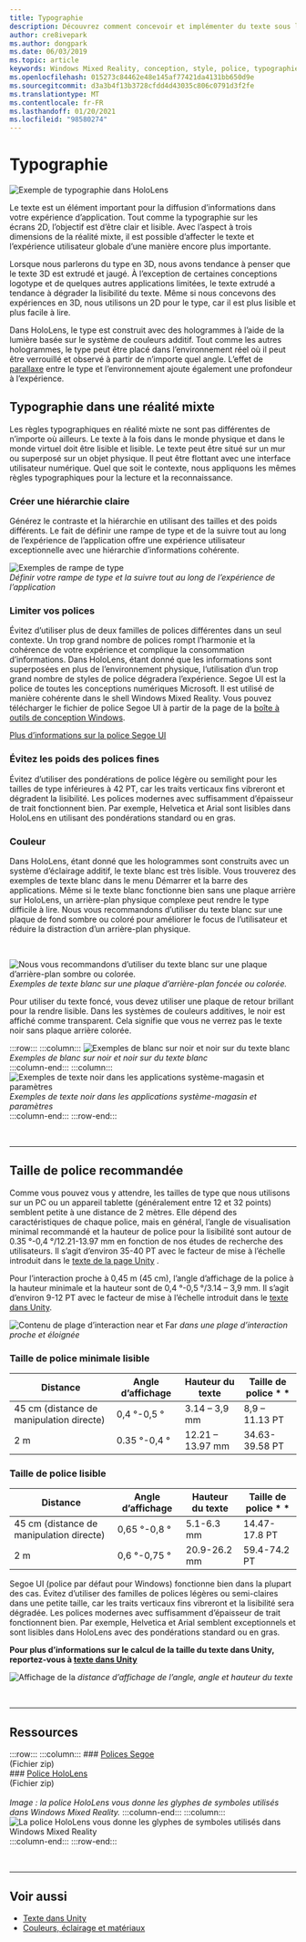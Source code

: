 ```yaml
---
title: Typographie
description: Découvrez comment concevoir et implémenter du texte sous la forme d’un élément important pour la diffusion d’informations dans votre expérience d’application de réalité mixte.
author: cre8ivepark
ms.author: dongpark
ms.date: 06/03/2019
ms.topic: article
keywords: Windows Mixed Reality, conception, style, police, typographie, UI, UX, texte, casque de réalité mixte, casque Windows Mixed realisation, casque de réalité virtuelle, HoloLens
ms.openlocfilehash: 015273c84462e48e145af77421da4131bb650d9e
ms.sourcegitcommit: d3a3b4f13b3728cfdd4d43035c806c0791d3f2fe
ms.translationtype: MT
ms.contentlocale: fr-FR
ms.lasthandoff: 01/20/2021
ms.locfileid: "98580274"
---
```

# <a name="typography"></a>Typographie

![Exemple de typographie dans HoloLens](images/typography-cover.png)<br>


Le texte est un élément important pour la diffusion d’informations dans votre expérience d’application. Tout comme la typographie sur les écrans 2D, l’objectif est d’être clair et lisible. Avec l’aspect à trois dimensions de la réalité mixte, il est possible d’affecter le texte et l’expérience utilisateur globale d’une manière encore plus importante.

Lorsque nous parlerons du type en 3D, nous avons tendance à penser que le texte 3D est extrudé et jaugé. À l’exception de certaines conceptions logotype et de quelques autres applications limitées, le texte extrudé a tendance à dégrader la lisibilité du texte. Même si nous concevons des expériences en 3D, nous utilisons un 2D pour le type, car il est plus lisible et plus facile à lire.

Dans HoloLens, le type est construit avec des hologrammes à l’aide de la lumière basée sur le système de couleurs additif. Tout comme les autres hologrammes, le type peut être placé dans l’environnement réel où il peut être verrouillé et observé à partir de n’importe quel angle. L’effet de [parallaxe](https://en.wikipedia.org/wiki/Parallax) entre le type et l’environnement ajoute également une profondeur à l’expérience.

## <a name="typography-in-mixed-reality"></a>Typographie dans une réalité mixte

Les règles typographiques en réalité mixte ne sont pas différentes de n’importe où ailleurs. Le texte à la fois dans le monde physique et dans le monde virtuel doit être lisible et lisible. Le texte peut être situé sur un mur ou superposé sur un objet physique. Il peut être flottant avec une interface utilisateur numérique. Quel que soit le contexte, nous appliquons les mêmes règles typographiques pour la lecture et la reconnaissance.

### <a name="create-clear-hierarchy"></a>Créer une hiérarchie claire

Générez le contraste et la hiérarchie en utilisant des tailles et des poids différents. Le fait de définir une rampe de type et de la suivre tout au long de l’expérience de l’application offre une expérience utilisateur exceptionnelle avec une hiérarchie d’informations cohérente.

![Exemples de rampe de type](images/typography-ramp-1000px.jpg)<br>
*Définir votre rampe de type et la suivre tout au long de l’expérience de l’application*

### <a name="limit-your-fonts"></a>Limiter vos polices

Évitez d’utiliser plus de deux familles de polices différentes dans un seul contexte. Un trop grand nombre de polices rompt l’harmonie et la cohérence de votre expérience et complique la consommation d’informations. Dans HoloLens, étant donné que les informations sont superposées en plus de l’environnement physique, l’utilisation d’un trop grand nombre de styles de police dégradera l’expérience. Segoe UI est la police de toutes les conceptions numériques Microsoft. Il est utilisé de manière cohérente dans le shell Windows Mixed Reality. Vous pouvez télécharger le fichier de police Segoe UI à partir de la page de la [boîte à outils de conception Windows](/windows/uwp/design-downloads/).

[Plus d’informations sur la police Segoe UI](/windows/uwp/design/style/typography)

### <a name="avoid-thin-font-weights"></a>Évitez les poids des polices fines

Évitez d’utiliser des pondérations de police légère ou semilight pour les tailles de type inférieures à 42 PT, car les traits verticaux fins vibreront et dégradent la lisibilité. Les polices modernes avec suffisamment d’épaisseur de trait fonctionnent bien. Par exemple, Helvetica et Arial sont lisibles dans HoloLens en utilisant des pondérations standard ou en gras.

### <a name="color"></a>Couleur

Dans HoloLens, étant donné que les hologrammes sont construits avec un système d’éclairage additif, le texte blanc est très lisible. Vous trouverez des exemples de texte blanc dans le menu Démarrer et la barre des applications. Même si le texte blanc fonctionne bien sans une plaque arrière sur HoloLens, un arrière-plan physique complexe peut rendre le type difficile à lire. Nous vous recommandons d’utiliser du texte blanc sur une plaque de fond sombre ou coloré pour améliorer le focus de l’utilisateur et réduire la distraction d’un arrière-plan physique.

<br>


![Nous vous recommandons d’utiliser du texte blanc sur une plaque d’arrière-plan sombre ou colorée. ](images/typography-whiteonblack2-1000px.jpg)
 *Exemples de texte blanc sur une plaque d’arrière-plan foncée ou colorée.*
<br>

Pour utiliser du texte foncé, vous devez utiliser une plaque de retour brillant pour la rendre lisible. Dans les systèmes de couleurs additives, le noir est affiché comme transparent. Cela signifie que vous ne verrez pas le texte noir sans plaque arrière colorée.

:::row:::
    :::column:::
        ![Exemples de blanc sur noir et noir sur du texte blanc](images/typography-whiteonblack.png)<br>
        *Exemples de blanc sur noir et noir sur du texte blanc*<br>
    :::column-end:::
    :::column:::
        ![Exemples de texte noir dans les applications système-magasin et paramètres](images/640px-typography-blackonwhite.jpg)<br>
        *Exemples de texte noir dans les applications système-magasin et paramètres*<br>
    :::column-end:::
:::row-end:::

<br>

---

## <a name="recommended-font-size"></a>Taille de police recommandée

Comme vous pouvez vous y attendre, les tailles de type que nous utilisons sur un PC ou un appareil tablette (généralement entre 12 et 32 points) semblent petite à une distance de 2 mètres. Elle dépend des caractéristiques de chaque police, mais en général, l’angle de visualisation minimal recommandé et la hauteur de police pour la lisibilité sont autour de 0.35 °-0,4 °/12.21-13.97 mm en fonction de nos études de recherche des utilisateurs. Il s’agit d’environ 35-40 PT avec le facteur de mise à l’échelle introduit dans le [texte de la page Unity](../develop/unity/text-in-unity.md) . 

Pour l’interaction proche à 0,45 m (45 cm), l’angle d’affichage de la police à la hauteur minimale et la hauteur sont de 0,4 °-0,5 °/3.14 – 3,9 mm. Il s’agit d’environ 9-12 PT avec le facteur de mise à l’échelle introduit dans le [texte dans Unity](../develop/unity/text-in-unity.md).

![Contenu de plage d’interaction near et Far ](images/typography-distance-1000px.jpg)
 *dans une plage d’interaction proche et éloignée*

### <a name="the-minimum-legible-font-size"></a>Taille de police minimale lisible

| Distance | Angle d’affichage | Hauteur du texte | Taille de police * * |
|---------|---------|---------|---------|
| 45 cm (distance de manipulation directe) | 0,4 °-0,5 ° | 3.14 – 3,9 mm | 8,9 – 11.13 PT |
| 2 m | 0.35 °-0,4 ° | 12.21 – 13.97 mm | 34.63-39.58 PT |

### <a name="the-comfortably-legible-font-size"></a>Taille de police lisible

| Distance | Angle d’affichage | Hauteur du texte | Taille de police * * |
|---------|---------|---------|---------|
| 45 cm (distance de manipulation directe) | 0,65 °-0,8 ° | 5.1-6.3 mm | 14.47-17.8 PT |
| 2 m | 0,6 °-0,75 ° | 20.9-26.2 mm | 59.4-74.2 PT |


Segoe UI (police par défaut pour Windows) fonctionne bien dans la plupart des cas. Évitez d’utiliser des familles de polices légères ou semi-claires dans une petite taille, car les traits verticaux fins vibreront et la lisibilité sera dégradée. Les polices modernes avec suffisamment d’épaisseur de trait fonctionnent bien. Par exemple, Helvetica et Arial semblent exceptionnels et sont lisibles dans HoloLens avec des pondérations standard ou en gras.

**Pour plus d’informations sur le calcul de la taille du texte dans Unity, reportez-vous à [texte dans Unity](../develop/unity/text-in-unity.md)**

![Affichage de la ](images/Text_In_Unity_ViewingAngle.jpg)
 *distance d’affichage de l’angle, angle et hauteur du texte*

<br>

---

## <a name="resources"></a>Ressources

:::row:::
    :::column:::
    ### <a name="segoe-fontsbr"></a>[Polices Segoe](https://download.microsoft.com/download/1/B/C/1BCF071A-78EE-4968-ACBE-15461C274B61/Segoe%20fonts%20v1705.zip)<br>
    (Fichier zip)<br>
    ### <a name="hololens-fontbr"></a>[Police HoloLens](https://download.microsoft.com/download/3/8/D/38D659E2-4B9C-413A-B2E7-1956181DC427/Hololens%20font.zip)<br>
    (Fichier zip)<br>
    <br>
    *Image : la police HoloLens vous donne les glyphes de symboles utilisés dans Windows Mixed Reality.*
    :::column-end:::
        :::column:::
        ![La police HoloLens vous donne les glyphes de symboles utilisés dans Windows Mixed Reality](images/hololensmdl2symbols.jpg)<br>
    :::column-end:::
:::row-end:::


<br>

---

## <a name="see-also"></a>Voir aussi

* [Texte dans Unity](../develop/unity/text-in-unity.md)
* [Couleurs, éclairage et matériaux](./color-light-and-materials.md)